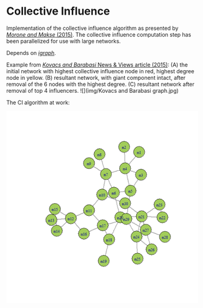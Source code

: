 # Collective Influence

Implementation of the collective influence algorithm as presented by [*Morone and Makse* (2015)](http://www.ncbi.nlm.nih.gov/pubmed/26131931). The collective influence computation step has been parallelized for use with large networks.

Depends on [*igraph*](http://igraph.org/).

Example from [*Kovacs and Barabasi* News & Views article (2015)](http://www.ncbi.nlm.nih.gov/pubmed/26245576):
(A) the initial network with highest collective influence node in red, highest degree node in yellow. (B) resultant network, with giant component intact, after removal of the 6 nodes with the highest degree. (C) resultant network after removal of top 4 influencers.
![](img/Kovacs and Barabasi graph.jpg)

The CI algorithm at work:

![](img/collective_influence_animation.gif)
